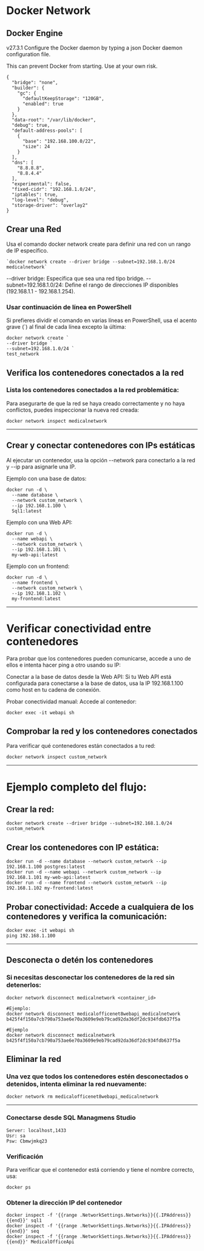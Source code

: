 ﻿# Docker Network
## Docker Engine
v27.3.1
Configure the Docker daemon by typing a json Docker daemon configuration file⁠.

This can prevent Docker from starting. Use at your own risk.

	{
	  "bridge": "none",
	  "builder": {
		"gc": {
		  "defaultKeepStorage": "120GB",
		  "enabled": true
		}
	  },
	  "data-root": "/var/lib/docker",
	  "debug": true,
	  "default-address-pools": [
		{
		  "base": "192.168.100.0/22",
		  "size": 24
		}
	  ],
	  "dns": [
		"8.8.8.8",
		"8.8.4.4"
	  ],
	  "experimental": false,
	  "fixed-cidr": "192.168.1.0/24",
	  "iptables": true,
	  "log-level": "debug",
	  "storage-driver": "overlay2"
	}

## Crear una Red
Usa el comando docker network create para definir una red con un rango de IP específico.

	`docker network create --driver bridge --subnet=192.168.1.0/24 medicalnetwork`

--driver bridge: Especifica que sea una red tipo bridge.
--subnet=192.168.1.0/24: Define el rango de direcciones IP disponibles (192.168.1.1 - 192.168.1.254).

### Usar continuación de línea en PowerShell

Si prefieres dividir el comando en varias líneas en PowerShell, usa el acento grave (`) al final de cada línea excepto la última:

	docker network create `
	--driver bridge `
	--subnet=192.168.1.0/24 `
	test_network


## Verifica los contenedores conectados a la red
### Lista los contenedores conectados a la red problemática:
Para asegurarte de que la red se haya creado correctamente y no haya conflictos, puedes inspeccionar la nueva red creada:

	docker network inspect medicalnetwork

---
## Crear y conectar contenedores con IPs estáticas
Al ejecutar un contenedor, usa la opción --network para conectarlo a la red y --ip para asignarle una IP.

Ejemplo con una base de datos:

	docker run -d \
	  --name database \
	  --network custom_network \
	  --ip 192.168.1.100 \
	  Sql1:latest


Ejemplo con una Web API:

	docker run -d \
	  --name webapi \
	  --network custom_network \
	  --ip 192.168.1.101 \
	  my-web-api:latest


Ejemplo con un frontend:


	docker run -d \
	  --name frontend \
	  --network custom_network \
	  --ip 192.168.1.102 \
	  my-frontend:latest


---
#  Verificar conectividad entre contenedores

Para probar que los contenedores pueden comunicarse, accede a uno de ellos e intenta hacer ping a otro usando su IP:

Conectar a la base de datos desde la Web API:
Si tu Web API está configurada para conectarse a la base de datos, usa la IP 192.168.1.100 como host en tu cadena de conexión.

Probar conectividad manual:
Accede al contenedor:

	docker exec -it webapi sh

## Comprobar la red y los contenedores conectados
Para verificar qué contenedores están conectados a tu red:

	docker network inspect custom_network

---
# Ejemplo completo del flujo:
## Crear la red:


	docker network create --driver bridge --subnet=192.168.1.0/24 custom_network

## Crear los contenedores con IP estática:

	docker run -d --name database --network custom_network --ip 192.168.1.100 postgres:latest
	docker run -d --name webapi --network custom_network --ip 192.168.1.101 my-web-api:latest
	docker run -d --name frontend --network custom_network --ip 192.168.1.102 my-frontend:latest

## Probar conectividad: Accede a cualquiera de los contenedores y verifica la comunicación:

	docker exec -it webapi sh
	ping 192.168.1.100

---
## Desconecta o detén los contenedores
### Si necesitas desconectar los contenedores de la red sin detenerlos:
	docker network disconnect medicalnetwork <container_id>
	
	#Ejemplo:
	docker network disconnect medicalofficenet8webapi_medicalnetwork b425f4f150a7cb790a753ae6e70a3609e9eb79cad92da36df2dc934fdb637f5a

	#Ejemplo
	docker network disconnect medicalnetwork b425f4f150a7cb790a753ae6e70a3609e9eb79cad92da36df2dc934fdb637f5a

## Eliminar la red
### Una vez que todos los contenedores estén desconectados o detenidos, intenta eliminar la red nuevamente:
	docker network rm medicalofficenet8webapi_medicalnetwork

---

### Conectarse desde SQL Managmens Studio

    Server: localhost,1433
    Usr: sa
    Psw: Cbmwjmkq23

### Verificación
Para verificar que el contenedor está corriendo y tiene el nombre correcto, usa:

    docker ps

### Obtener la dirección IP del contenedor
    docker inspect -f '{{range .NetworkSettings.Networks}}{{.IPAddress}}{{end}}' sql1
    docker inspect -f '{{range .NetworkSettings.Networks}}{{.IPAddress}}{{end}}' seq
    docker inspect -f '{{range .NetworkSettings.Networks}}{{.IPAddress}}{{end}}' MedicalOfficeApi